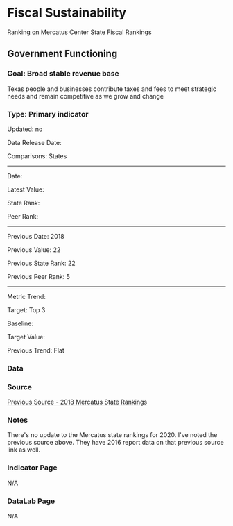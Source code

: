 # Fiscal Sustainability

Ranking on Mercatus Center State Fiscal Rankings

## Government Functioning

### Goal: Broad stable revenue base

Texas people and businesses contribute taxes and fees to meet strategic needs and remain competitive as we grow and change

### Type: Primary indicator

Updated: no

Data Release Date: 

Comparisons: States

----

Date: 

Latest Value:  

State Rank: 

Peer Rank: 


----

Previous Date: 2018

Previous Value: 22

Previous State Rank: 22

Previous Peer Rank: 5


----
Metric Trend: 

Target: Top 3

Baseline: 

Target Value: 

Previous Trend: Flat



<!--### Value

| Year      |  Value      | Rank        | Previous Year | Previous Value | Previous Rank | Trend | 
| ----------- | ----------- | ----------- | ----------- | ----------- | ----------- | -----------|
|       |           |            |         |            |        |        | 



-->
### Data

### Source

[Previous Source - 2018 Mercatus State Rankings](https://www.mercatus.org/publications/urban-economics/state-fiscal-rankings)

### Notes

There's no update to the Mercatus state rankings for 2020. I've noted the previous source above. They have 2016 report data on that previous source link as well. 


### Indicator Page

N/A


### DataLab Page

N/A
